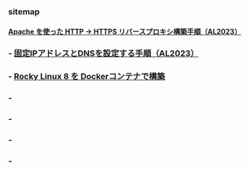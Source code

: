 ### sitemap

#### [Apache を使った HTTP → HTTPS リバースプロキシ構築手順（AL2023）](https://techmsy.github.io/technote/rvproxy)
### - [固定IPアドレスとDNSを設定する手順（AL2023）](https://techmsy.github.io/technote/ipaddress)
### - [Rocky Linux 8 を Dockerコンテナで構築](https://techmsy.github.io/technote/rockylinux8)
### - []()
### - []()
### - []()
### - []()
